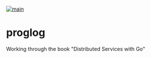 [![main](https://github.com/nixpig/proglog/actions/workflows/main.yml/badge.svg)](https://github.com/nixpig/proglog/actions/workflows/main.yml)

# proglog

Working through the book "Distributed Services with Go"
